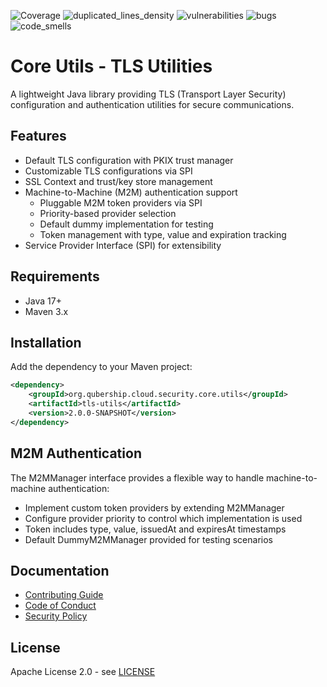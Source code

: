 ![Coverage](https://sonarcloud.io/api/project_badges/measure?project=Netcracker_qubership-core-utils&metric=coverage)
![duplicated_lines_density](https://sonarcloud.io/api/project_badges/measure?project=Netcracker_qubership-core-utils&metric=duplicated_lines_density)
![vulnerabilities](https://sonarcloud.io/api/project_badges/measure?project=Netcracker_qubership-core-utils&metric=vulnerabilities)
![bugs](https://sonarcloud.io/api/project_badges/measure?project=Netcracker_qubership-core-utils&metric=bugs)
![code_smells](https://sonarcloud.io/api/project_badges/measure?project=Netcracker_qubership-core-utils&metric=code_smells)

# Core Utils - TLS Utilities

A lightweight Java library providing TLS (Transport Layer Security) configuration and authentication utilities for secure communications.

## Features

- Default TLS configuration with PKIX trust manager
- Customizable TLS configurations via SPI
- SSL Context and trust/key store management  
- Machine-to-Machine (M2M) authentication support
  - Pluggable M2M token providers via SPI
  - Priority-based provider selection
  - Default dummy implementation for testing
  - Token management with type, value and expiration tracking
- Service Provider Interface (SPI) for extensibility

## Requirements

- Java 17+
- Maven 3.x

## Installation

Add the dependency to your Maven project:

```xml
<dependency>
    <groupId>org.qubership.cloud.security.core.utils</groupId>
    <artifactId>tls-utils</artifactId>
    <version>2.0.0-SNAPSHOT</version>
</dependency>
```

## M2M Authentication

The M2MManager interface provides a flexible way to handle machine-to-machine authentication:

- Implement custom token providers by extending M2MManager
- Configure provider priority to control which implementation is used
- Token includes type, value, issuedAt and expiresAt timestamps
- Default DummyM2MManager provided for testing scenarios

## Documentation

- [Contributing Guide](CONTRIBUTING.md)
- [Code of Conduct](CODE-OF-CONDUCT.md) 
- [Security Policy](SECURITY.md)

## License

Apache License 2.0 - see [LICENSE](LICENSE)

